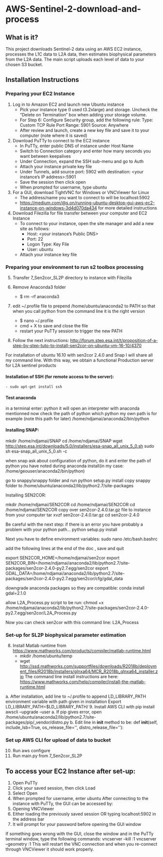 # AWS-Sentinel-2-download-and-process

## What is it?
This project downloads Sentinel-2 data using an AWS EC2 instance, processes the L1C data to L2A data, then estimates biophysical parameters from the L2A data. The main script uploads each level of data to your chosen S3 bucket.

## Installation Instructions

### Preparing your EC2 Instance
1. Log in to Amazon EC2 and launch new Ubuntu instance
    - Pick your instance type (I used t3.2xlarge) and storage. Uncheck the “Delete on Termination” box when adding your storage volume.
    - For Step 6: Configure Security group, add the following rule:
        Type: Custom TCP Rule
        Port Range: 5901
        Source: Anywhere
    - After review and launch, create a new key file and save it to your computer (note where it is saved)
2.	Download PuTTy to connect to the EC2 instance
    - In PuTTy, enter public DNS of instance under Host Name
	- Switch to Connection category and enter how many seconds you want between keepalives
	- Under Connection, expand the SSH sub-menu and go to Auth
	- Attach your instance private key file
	- Under Tunnels, add source port: 5902 with destination: <your instance’s IP address>:5901
	- Save the session then click open
	- When prompted for username, type ubuntu
3.	For a GUI, download TightVNC for Windows or VNCViewer for Linux
	- The address/name you want to connect to will be localhost:5902
	- https://medium.com/@s.on/running-ubuntu-desktop-gui-aws-ec2-instance-on-windows-3d4d070da434 for more detailed instructions
4.	Download Filezilla for file transfer between your computer and EC2 Instance
	- To connect to your instance, open the site manager and add a new site as follows:
		- Host: <your instance’s Public DNS>
		- Port: 22
		- Logon Type: Key File
		- User: ubuntu
	- Attach your instance key file

### Preparing your environment to run s2 toolbox processing
5.	Transfer 7_Sen2cor_SL2P directory to instance with Filezilla
6.	Remove Anaconda3 folder
    - $ rm -rf anaconda3
7. edit ~/.profile file to prepend /home/ubuntu/anaconda2 to PATH so that when you call python from the command line it is the right version
    - $ nano ~/.profile
    - cmd + X to save and close the file
    - restart your PuTTy session to trigger the new PATH

7.	Follow the next instructions: 
http://forum.step.esa.int/t/proposition-of-a-step-by-step-tuto-to-install-sen2cor-on-ubuntu-vm-16-10/4370

For installation of ubuntu 16.10 with sen2cor 2.4.0 and Snap
I will share all my command line.
With this way, we obtain a functional Production server for L2A sentinel products

#### Installation of SSH (for remote access to the server):
    - sudo apt-get install ssh

#### Test anaconda
in a terminal enter:
python
it will open an interpreter with anaconda mentionned
now check the path of python
which python
my own path is for example (note this path for later)
/home/ndjamai/anaconda2/bin/python

#### Installing SNAP:

mkdir /home/ndjamai/SNAP
cd /home/ndjamai/SNAP
wget http://step.esa.int/downloads/5.0/installers/esa-snap_all_unix_5_0.sh
sudo sh esa-snap_all_unix_5_0.sh -c

when snap ask about configuration of python, do it and enter the path of python you have noted during anaconda install(in my case: /home/geouser/anaconda2/bin/python)

go to snappy/snappy folder and run
python setup.py install
copy snappy folder to /home/ubuntu/anaconda2/lib/python2.7/site-packages

Installing SEN2COR:

mkdir /home/ndjamai/SEN2COR
cd /home/ndjamai/SEN2COR
cd /home/ndjamai/SEN2COR
copy over sen2cor-2.4.0.tar.gz file to instance from your computer
tar xvzf sen2cor-2.4.0.tar.gz
cd sen2cor-2.4.0

Be careful with the next step: if there is an error you have probably a problem with your python path...
python setup.py install

Next you have to define environment variables:
sudo nano /etc/bash.bashrc

add the following lines at the end of the doc , save and quit

export SEN2COR_HOME=/home/ndjamai/sen2cor
export SEN2COR_BIN=/home/ndjamai/anaconda2/lib/python2.7/site-packages/sen2cor-2.4.0-py2.7.egg/sen2cor
export GDAL_DATA=/home/ndjamai/anaconda2/lib/python2.7/site-packages/sen2cor-2.4.0-py2.7.egg/sen2cor/cfg/gdal_data

downgrade anaconda packages so they are compatible:
conda install gdal=2.1.0

allow L2A_Process.py script to  be run:
chmod +x /home/ndjamai/anaconda2/lib/python2.7/site-packages/sen2cor-2.4.0-py2.7.egg/sen2cor/L2A_Process.py

Now you can check sen2cor with this command line:
L2A_Process

### Set-up for SL2P biophysical parameter estimation
8.	Install Matlab runtime from https://www.mathworks.com/products/compiler/matlab-runtime.html
    - mkdir /home/ubuntu/temp
    - wget http://ssd.mathworks.com/supportfiles/downloads/R2018b/deployment_files/R2018b/installers/glnxa64/MCR_R2018b_glnxa64_installer.zip
The command line install instructions are here:
https://www.mathworks.com/help/compiler/install-the-matlab-runtime.html

a.	After installation, add line to ~/.profile to append LD_LIBRARY_PATH environment variable with path given in installation
Export LD_LIBRARY_PATH=$LD_LIBRARY_PATH/<path given at end of installation>
9.	Install AWS CLI with pip install awscli –upgrade –user
a.	If pip gives error, open /home/ubuntu/anaconda2/lib/python2.7/site-packages/pip/_vendor/distro.py
b.	Edit line in __init__ method to be:
def __init__(self,
    include_lsb=True,
    os_release_file='',
    distro_release_file=''):
	
### Set up AWS CLI for upload of data to bucket
10.	Run aws configure
11.	Run main.py from 7_Sen2cor_SL2P


## To access your EC2 Instance after set-up:
1.	Open PuTTy
2.	Click your saved session, then click Load
3.	Select Open
4.	When prompted for username, enter ubuntu
After connecting to the instance with PuTTy, the GUI can be accessed by:
1.	Opening VNCViewer
2.	Either loading the previously saved session OR typing localhost:5902 in the address bar
3.	It will prompt for your password before opening the GUI window


If something goes wrong with the GUI, close the window and in the PuTTy terminal window, type the following commands:
vncserver –kill :1
vncserver –geometry <the dimensions of your monitor> :1
This will restart the VNC connection and when  you re-connect through VNCViewer it should work properly.
